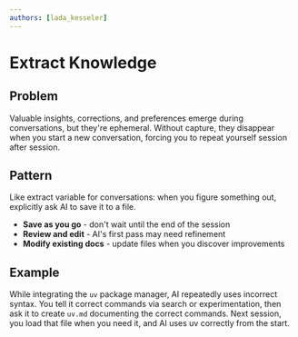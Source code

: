 ```yaml
---
authors: [lada_kesseler]
---
```


# Extract Knowledge

## Problem
Valuable insights, corrections, and preferences emerge during conversations, but they're ephemeral. Without capture, they disappear when you start a new conversation, forcing you to repeat yourself session after session.

## Pattern
Like extract variable for conversations: when you figure something out, explicitly ask AI to save it to a file.
- **Save as you go** - don't wait until the end of the session
- **Review and edit** - AI's first pass may need refinement
- **Modify existing docs** - update files when you discover improvements

## Example
While integrating the `uv` package manager, AI repeatedly uses incorrect syntax. 
You tell it correct commands via search or experimentation, then ask it to create `uv.md` documenting the correct commands. 
Next session, you load that file when you need it, and AI uses uv correctly from the start.